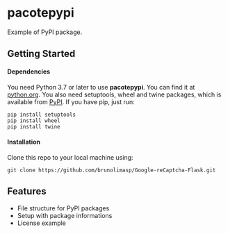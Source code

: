 # pacotepypi
Example of PyPI package.
## Getting Started
#### Dependencies
You need Python 3.7 or later to use **pacotepypi**. You can find it at [python.org](https://www.python.org/).
You also need setuptools, wheel and twine packages, which is available from [PyPI](https://pypi.org). If you have pip, just run:
```
pip install setuptools
pip install wheel
pip install twine
```
#### Installation
Clone this repo to your local machine using:
```
git clone https://github.com/brunolimasp/Google-reCaptcha-Flask.git
```
## Features
- File structure for PyPI packages
- Setup with package informations
- License example
